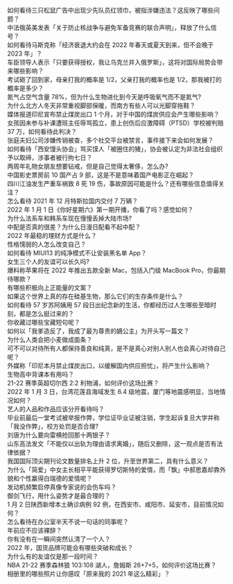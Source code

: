 如何看待三只松鼠广告中出现少先队员红领巾，被指涉嫌违法？这反映了哪些问题？  
中法俄英美发表「关于防止核战争与避免军备竞赛的联合声明」，释放了什么信号？  
如何看待马斯克称「经济衰退大约会在 2022 年春天或夏天到来，但不会晚于 2023 年」？  
车臣领导人表示「只要获得授权，我让乌克兰并入俄罗斯」，这将对国际局势会带来哪些影响？  
考试砸了回到家，母亲打我的概率是 1/2，父亲打我的概率也是 1/2，那我被打的概率是多少？  
氮气占空气含量 78%，但为什么生物进化到今天是呼吸氧气而不是氮气?  
为什么北方人冬天非常重视脚部保暖，而南方有些人可以光脚穿拖鞋？  
媒体报道印尼宣布禁止煤炭出口 1 个月，对于中国的煤炭供应会产生哪些影响？  
女孩因未参与补课遭班主任辱骂孤立，患上创伤后应激障碍（PTSD）学校被判赔 37 万，如何看待此判决？  
张庭夫妇公司涉嫌传销被查，多个社交平台被禁言，事件接下来会如何发展？  
如何看待「西安馒头协会」骂买馍人「被圈住的猪」，协会被认定为非法社会组织予以取缔，涉事者被行拘七日？  
两周年礼物女朋友想要钻戒，但是自己觉得太奢侈，怎么办?  
中国影史票房前 10 国产占 9 部，这是不是意味着国产电影正在崛起？  
四川江油发生严重车祸致 8 死 19 伤，事故原因可能是什么？还有哪些信息值得关注？  
怎么看待 2021 年 12 月特斯拉国内交付 7 万辆？  
2022 年 1 月 1 日《你好星期六》第一期开播，你看了吗？感觉如何？  
为什么法系车和韩系车现在慢慢丢掉大陆市场?  
中配是否真的很差？为什么日漫日配看不起中配？  
2022 年最稳的理财方式是什么？  
性格懦弱的人怎么改变自己？  
如何看待 MIUI13 的纯净模式不让安装黑名单 App？  
女生三个人的友谊可以长久吗?  
爆料称苹果将在 2022 年推出五款全新 Mac，包括入门级 MacBook Pro，你最期待哪款？  
有哪些积极向上正能量的文案？  
如果这个世界上真的存在硅基生物，那么它们的生存条件是什么？  
如何看待 57 岁苏阿姨用 57 段日出纪念新的生活，你都经历过人生哪些至暗时刻，都是怎么挺过来的？  
你收藏过哪些宝藏短句呢？  
如何以「我爹造反了，我成了最为尊贵的嫡公主」为开头写一篇文？  
为什么人类会把小麦做成面条？  
可不可以对待所有人都保持善良和纯真，是不是真心对别人别人也会真心对待自己呢？  
外媒称「印尼本月禁止煤炭出口，以缓解国内供应担忧」，将产生什么影响？  
生物高中背课本有用吗？  
21-22 赛季英超切尔西 2:2 利物浦，如何评价这场比赛？  
2022 年 1 月 3 日，台湾花莲县海域发生 6.4 级地震，厦门等地震感明显，当地情况如何？  
艺人的人品和作品应该分开看待吗？  
毕业前最后一堂考试被举报作弊，学位证毕业证被注销，学生起诉复旦大学并称「我没作弊」，校方处罚是否合理?  
刘唐为什么要向雷横抢回那十两银子？  
山东高法发文「不能仅以出轨为理由请求离婚」，随后又删除，这一观点是否有法律依据？  
我国国际顶尖期刊论文数量排名上升 2 位，升至世界第二，具有什么意义？  
为什么「简爱」中女主长相平平能获得罗切斯特的爱情，而「飘」中郝思嘉却靠外貌和个性赢得白瑞德的爱情呢？  
发动机频繁启停真像专家说的会伤车吗？  
御剑飞行，用什么姿势才是最合理的？  
1 月 2 日陕西新增本土确诊病例 92 例，在西安市、咸阳市、延安市，目前情况如何？  
怎么看待在办公室半天不说一句话的同事呢？  
年前应不应该裸辞？  
你有没有在一瞬间突然认清了一个人？  
2022 年，国货品牌可能会有哪些突破和成长？  
为什么有的友谊仅是那一段时间？  
NBA 21-22 赛季森林狼 103:108 湖人，詹姆斯 26+7+5，如何评价这场比赛？  
相册里的哪些照片让你感叹「原来我的 2021 年这么精彩」？  
